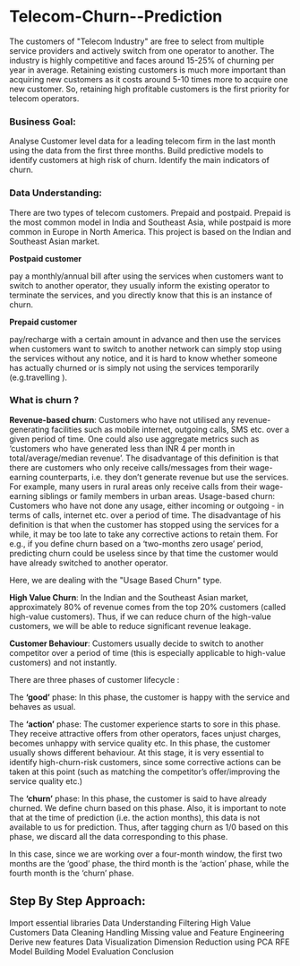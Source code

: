 # Telecom-Churn--Prediction
The customers of "Telecom Industry" are free to select from multiple service providers and actively switch from one operator to another. The industry is highly competitive and faces around 15-25% of churning per year in average. Retaining existing customers is much more important than acquiring new customers as it costs around 5-10 times more to acquire one new customer. So, retaining high profitable customers is the first priority for telecom operators.
### Business Goal:
Analyse Customer level data for a leading telecom firm in the last month using the data from the first three months.
Build predictive models to identify customers at high risk of churn.
Identify the main indicators of churn.
### Data Understanding:
There are two types of telecom customers. Prepaid and postpaid. 
Prepaid is the most common model in India and Southeast Asia, while postpaid is more common in Europe in North America. This project is based on the Indian and Southeast Asian market.

**Postpaid customer**

pay a monthly/annual bill after using the services
when customers want to switch to another operator, they usually inform the existing operator to terminate the services, and you directly know that this is an instance of churn.

**Prepaid customer**

pay/recharge with a certain amount in advance and then use the services
when customers want to switch to another network can simply stop using the services without any notice, and it is hard to know whether someone has actually churned or is simply not using the services temporarily (e.g.travelling ).

### What is churn ?
**Revenue-based churn**: Customers who have not utilised any revenue-generating facilities such as mobile internet, outgoing calls, SMS etc. over a given period of time. One could also use aggregate metrics such as ‘customers who have generated less than INR 4 per month in total/average/median revenue’. The disadvantage of this definition is that there are customers who only receive calls/messages from their wage-earning counterparts, i.e. they don’t generate revenue but use the services. For example, many users in rural areas only receive calls from their wage-earning siblings or family members in urban areas. Usage-based churn: Customers who have not done any usage, either incoming or outgoing - in terms of calls, internet etc. over a period of time. The disadvantage of his definition is that when the customer has stopped using the services for a while, it may be too late to take any corrective actions to retain them. For e.g., if you define churn based on a ‘two-months zero usage’ period, predicting churn could be useless since by that time the customer would have already switched to another operator.

Here, we are dealing with the "Usage Based Churn" type.

**High Value Churn**: In the Indian and the Southeast Asian market, approximately 80% of revenue comes from the top 20% customers (called high-value customers). Thus, if we can reduce churn of the high-value customers, we will be able to reduce significant revenue leakage.

**Customer Behaviour**:
Customers usually decide to switch to another competitor over a period of time (this is especially applicable to high-value customers) and not instantly.

There are three phases of customer lifecycle :

The **‘good’** phase: In this phase, the customer is happy with the service and behaves as usual.

The **‘action’** phase: The customer experience starts to sore in this phase. They receive attractive offers from other operators, faces unjust charges, becomes unhappy with service quality etc. In this phase, the customer usually shows different behaviour. At this stage, it is very essential to identify high-churn-risk customers, since some corrective actions can be taken at this point (such as matching the competitor’s offer/improving the service quality etc.)

The **‘churn’** phase: In this phase, the customer is said to have already churned. We define churn based on this phase. Also, it is important to note that at the time of prediction (i.e. the action months), this data is not available to us for prediction. Thus, after tagging churn as 1/0 based on this phase, we discard all the data corresponding to this phase.

In this case, since we are working over a four-month window, the first two months are the ‘good’ phase, the third month is the ‘action’ phase, while the fourth month is the ‘churn’ phase.

## Step By Step Approach:
Import essential libraries
Data Understanding
Filtering High Value Customers
Data Cleaning
Handling Missing value and Feature Engineering
Derive new features
Data Visualization
Dimension Reduction using PCA
RFE
Model Building
Model Evaluation
Conclusion

